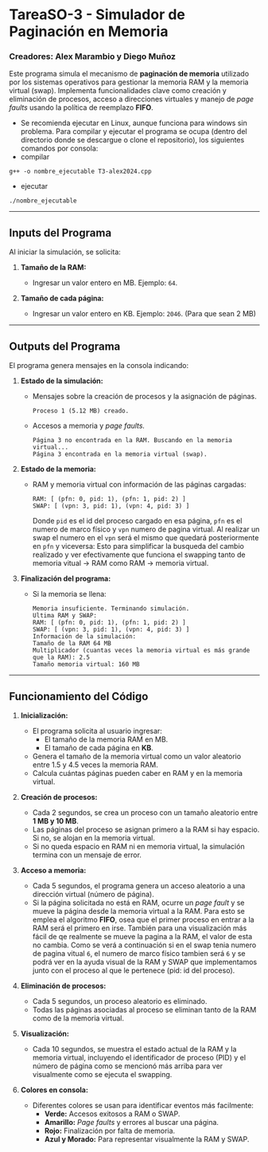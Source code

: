 # TareaSO-3 - Simulador de Paginación en Memoria
### Creadores: **Alex Marambio y Diego Muñoz**

Este programa simula el mecanismo de **paginación de memoria** utilizado por los sistemas operativos para gestionar la memoria RAM y la memoria virtual (swap). Implementa funcionalidades clave como creación y eliminación de procesos, acceso a direcciones virtuales y manejo de *page faults* usando la política de reemplazo **FIFO**.
- Se recomienda ejecutar en Linux, aunque funciona para windows sin problema.
Para compilar y ejecutar el programa se ocupa (dentro del directorio donde se descargue o clone el repositorio), los siguientes comandos por consola:
-   compilar
``` 
g++ -o nombre_ejecutable T3-alex2024.cpp
```
- ejecutar
``` 
./nombre_ejecutable
```

---

## **Inputs del Programa**

Al iniciar la simulación, se solicita:

1. **Tamaño de la RAM:**

   - Ingresar un valor entero en MB. Ejemplo: `64`.

2. **Tamaño de cada página:**

   - Ingresar un valor entero en KB. Ejemplo: `2046`. (Para que sean 2 MB)

---

## **Outputs del Programa**

El programa genera mensajes en la consola indicando:

1. **Estado de la simulación:**

   - Mensajes sobre la creación de procesos y la asignación de páginas.
     ```
     Proceso 1 (5.12 MB) creado.
     ```
   - Accesos a memoria y *page faults.*
     ```
     Página 3 no encontrada en la RAM. Buscando en la memoria virtual...
     Página 3 encontrada en la memoria virtual (swap).
     ```

2. **Estado de la memoria:**

   - RAM y memoria virtual con información de las páginas cargadas:
     ```
     RAM: [ (pfn: 0, pid: 1), (pfn: 1, pid: 2) ]
     SWAP: [ (vpn: 3, pid: 1), (vpn: 4, pid: 3) ]
     ```
     Donde `pid` es el id del proceso cargado en esa página, `pfn` es el numero de marco físico y `vpn` numero de pagina virtual.
     Al realizar un swap el numero en el `vpn` será el mismo que quedará posteriormente en `pfn` y viceversa: Esto para simplificar la busqueda del cambio realizado y ver efectivamente que funciona el swapping tanto de memoria vitual -> RAM como RAM -> memoria virtual.

3. **Finalización del programa:**

   - Si la memoria se llena:
     ```
     Memoria insuficiente. Terminando simulación.
     Ultima RAM y SWAP:
     RAM: [ (pfn: 0, pid: 1), (pfn: 1, pid: 2) ]
     SWAP: [ (vpn: 3, pid: 1), (vpn: 4, pid: 3) ]
     Información de la simulación:
     Tamaño de la RAM 64 MB
     Multiplicador (cuantas veces la memoria virtual es más grande que la RAM): 2.5
     Tamaño memoria virtual: 160 MB
     ```

---

## **Funcionamiento del Código**

1. **Inicialización:**

   - El programa solicita al usuario ingresar:
     - El tamaño de la memoria RAM en MB.
     - El tamaño de cada página en **KB**.
   - Genera el tamaño de la memoria virtual como un valor aleatorio entre 1.5 y 4.5 veces la memoria RAM.
   - Calcula cuántas páginas pueden caber en RAM y en la memoria virtual.

2. **Creación de procesos:**

   - Cada 2 segundos, se crea un proceso con un tamaño aleatorio entre **1 MB y 10 MB**.
   - Las páginas del proceso se asignan primero a la RAM si hay espacio. Si no, se alojan en la memoria virtual.
   - Si no queda espacio en RAM ni en memoria virtual, la simulación termina con un mensaje de error.

3. **Acceso a memoria:**

   - Cada 5 segundos, el programa genera un acceso aleatorio a una dirección virtual (número de página).
   - Si la página solicitada no está en RAM, ocurre un *page fault* y se mueve la página desde la memoria virtual a la RAM.
    Para esto se emplea el algoritmo **FIFO**, osea que el primer proceso en entrar a la RAM será el primero en irse. También para una visualización más fácil de qe realmente se mueve la pagina a la RAM, el valor de esta no cambia. Como se verá a continuación si en el swap tenia numero de pagina vitual `6`, el numero de marco físico tambien será `6` y se podrá ver en la ayuda visual de la RAM y SWAP que implementamos junto con el proceso al que le pertenece (pid: id del proceso).

4. **Eliminación de procesos:**

   - Cada 5 segundos, un proceso aleatorio es eliminado.
   - Todas las páginas asociadas al proceso se eliminan tanto de la RAM como de la memoria virtual.

5. **Visualización:**

   - Cada 10 segundos, se muestra el estado actual de la RAM y la memoria virtual, incluyendo el identificador de proceso (PID) y el número de página como se mencionó más arriba para ver visualmente como se ejecuta el swapping.

6. **Colores en consola:**

   - Diferentes colores se usan para identificar eventos más facilmente:
     - **Verde:** Accesos exitosos a RAM o SWAP.
     - **Amarillo:** *Page faults* y errores al buscar una página.
     - **Rojo:** Finalización por falta de memoria.
     - **Azul y Morado:** Para representar visualmente la RAM y SWAP.
